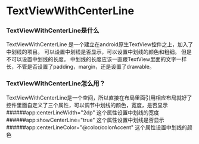 # TextViewWithCenterLine 
### TextViewWithCenterLine是什么
TextViewWithCenterLine 是一个建立在android原生TextView控件之上，加入了中划线的项目。
可以设置中划线是否显示，可以设置中划线的颜色和粗细。
但是不可以设置中划线的长度。
中划线的长度应该一直跟TextView里面的文字一样长，不管是否设置了padding，margin，还是设置了drawable。
### TextViewWithCenterLine怎么用？
TextViewWithCenterLine是一个空间，所以直接在布局里面引用相应布局就好了
控件里面自定义了三个属性，可以调节中划线的颜色，宽度，是否显示
######app:centerLineWidth="2dp"  这个属性设置中划线的宽度
######app:showCenterLine="true"  这个属性设置中划线是否显示
######app:centerLineColor="@color/colorAccent" 这个属性设置中划线的颜色
    
